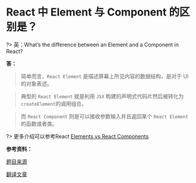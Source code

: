 # React 中 Element 与 Component 的区别是？

?> 英：What’s the difference between an Element and a Component in React?

**答：**

> 简单而言，`React Element` 是描述屏幕上所见内容的数据结构，是对于 UI 的对象表述。

> 典型的 `React Element` 就是利用 `JSX` 构建的声明式代码片然后被转化为`createElement`的调用组合。

> 而 `React Component` 则是可以接收参数输入并且返回某个 `React Element` 的函数或者类。

?> 更多介绍可以参考React [Elements vs React Components](https://tylermcginnis.com/react-elements-vs-react-components/)

**参考资料：**

[题目来源](https://segmentfault.com/a/1190000008102870)

[翻译文章](https://tylermcginnis.com/react-interview-questions/)